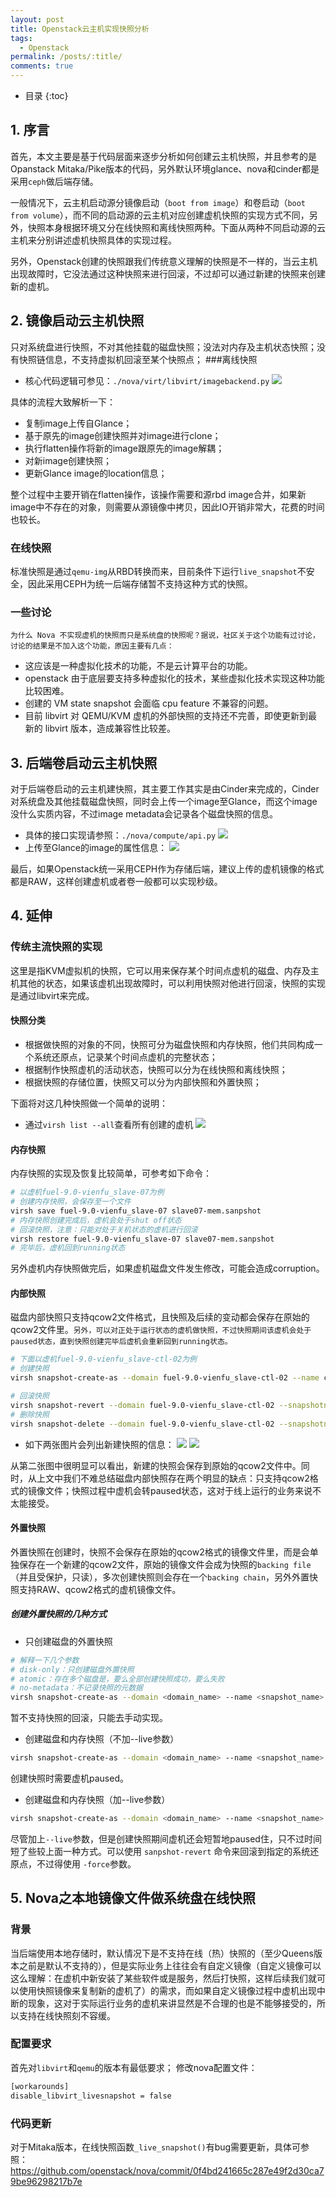 ```yaml
---
layout: post
title: Openstack云主机实现快照分析
tags:
  - Openstack
permalink: /posts/:title/
comments: true
---
```


* 目录
{:toc}

## 1. 序言
首先，本文主要是基于代码层面来逐步分析如何创建云主机快照，并且参考的是Opanstack Mitaka/Pike版本的代码，另外默认环境glance、nova和cinder都是采用`ceph`做后端存储。

一般情况下，云主机启动源分镜像启动（`boot from image`）和卷启动（`boot from volume`），而不同的启动源的云主机对应创建虚机快照的实现方式不同，另外，快照本身根据环境又分在线快照和离线快照两种。下面从两种不同启动源的云主机来分别讲述虚机快照具体的实现过程。

另外，Openstack创建的快照跟我们传统意义理解的快照是不一样的，当云主机出现故障时，它没法通过这种快照来进行回滚，不过却可以通过新建的快照来创建新的虚机。

## 2. 镜像启动云主机快照
只对系统盘进行快照，不对其他挂载的磁盘快照；没法对内存及主机状态快照；没有快照链信息，不支持虚拟机回滚至某个快照点；
###离线快照
* 核心代码逻辑可参见：`./nova/virt/libvirt/imagebackend.py`
![](https://upload-images.jianshu.io/upload_images/12911861-68e0f8f7ad7042fb.png?imageMogr2/auto-orient/strip%7CimageView2/2/w/520)

具体的流程大致解析一下：
* 复制image上传自Glance；
* 基于原先的image创建快照并对image进行clone；
* 执行flatten操作将新的image跟原先的image解耦；
* 对新image创建快照；
* 更新Glance image的location信息；

整个过程中主要开销在flatten操作，该操作需要和源rbd image合并，如果新image中不存在的对象，则需要从源镜像中拷贝，因此IO开销非常大，花费的时间也较长。

### 在线快照
标准快照是通过`qemu-img`从RBD转换而来，目前条件下运行`live_snapshot`不安全，因此采用CEPH为统一后端存储暂不支持这种方式的快照。

### 一些讨论
`为什么 Nova 不实现虚机的快照而只是系统盘的快照呢？据说，社区关于这个功能有过讨论，讨论的结果是不加入这个功能，原因主要有几点：`
* 这应该是一种虚拟化技术的功能，不是云计算平台的功能。
* openstack 由于底层要支持多种虚拟化的技术，某些虚拟化技术实现这种功能比较困难。
* 创建的 VM state snapshot 会面临 cpu feature 不兼容的问题。
* 目前 libvirt 对 QEMU/KVM 虚机的外部快照的支持还不完善，即使更新到最新的 libvirt 版本，造成兼容性比较差。

## 3. 后端卷启动云主机快照
对于后端卷启动的云主机建快照，其主要工作其实是由Cinder来完成的，Cinder对系统盘及其他挂载磁盘快照，同时会上传一个image至Glance，而这个image没什么实质内容，不过image metadata会记录各个磁盘快照的信息。

* 具体的接口实现请参照：`./nova/compute/api.py`
![](https://upload-images.jianshu.io/upload_images/12911861-56e00e69c2f64f22.png?imageMogr2/auto-orient/strip%7CimageView2/2/w/520)
* 上传至Glance的image的属性信息：
![](https://upload-images.jianshu.io/upload_images/12911861-43be798f9dd8e26d.png?imageMogr2/auto-orient/strip%7CimageView2/2/w/520)

最后，如果Openstack统一采用CEPH作为存储后端，建议上传的虚机镜像的格式都是RAW，这样创建虚机或者卷一般都可以实现秒级。

## 4. 延伸

### 传统主流快照的实现
这里是指KVM虚拟机的快照，它可以用来保存某个时间点虚机的磁盘、内存及主机其他的状态，如果该虚机出现故障时，可以利用快照对他进行回滚，快照的实现是通过libvirt来完成。
#### 快照分类
* 根据做快照的对象的不同，快照可分为磁盘快照和内存快照，他们共同构成一个系统还原点，记录某个时间点虚机的完整状态；
* 根据制作快照虚机的活动状态，快照可以分为在线快照和离线快照；
* 根据快照的存储位置，快照又可以分为内部快照和外置快照；

下面将对这几种快照做一个简单的说明：
* 通过`virsh list --all`查看所有创建的虚机
![](https://upload-images.jianshu.io/upload_images/12911861-8777e398ec8c21f4.png?imageMogr2/auto-orient/strip%7CimageView2/2/w/560)

#### 内存快照
内存快照的实现及恢复比较简单，可参考如下命令：
```bash
# 以虚机fuel-9.0-vienfu_slave-07为例
# 创建内存快照，会保存至一个文件
virsh save fuel-9.0-vienfu_slave-07 slave07-mem.sanpshot
# 内存快照创建完成后，虚机会处于shut off状态
# 回滚快照，注意：只能对处于关机状态的虚机进行回滚
virsh restore fuel-9.0-vienfu_slave-07 slave07-mem.sanpshot
# 完毕后，虚机回到running状态
```
另外虚机内存快照做完后，如果虚机磁盘文件发生修改，可能会造成corruption。

#### 内部快照
磁盘内部快照只支持qcow2文件格式，且快照及后续的变动都会保存在原始的qcow2文件里。`另外，可以对正处于运行状态的虚机做快照，不过快照期间该虚机会处于paused状态，直到快照创建完毕后虚机会重新回到running状态。`
```bash
# 下面以虚机fuel-9.0-vienfu_slave-ctl-02为例
# 创建快照
virsh snapshot-create-as --domain fuel-9.0-vienfu_slave-ctl-02 --name ctl02-disk.snapshot

# 回滚快照
virsh snapshot-revert --domain fuel-9.0-vienfu_slave-ctl-02 --snapshotname ctl02-disk.snapshot
# 删除快照
virsh snapshot-delete --domain fuel-9.0-vienfu_slave-ctl-02 --snapshotname ctl02-disk.snapshot
```
* 如下两张图片会列出新建快照的信息：
![](https://upload-images.jianshu.io/upload_images/12911861-3d78723c78dd69b8.png?imageMogr2/auto-orient/strip%7CimageView2/2/w/560)
![](https://upload-images.jianshu.io/upload_images/12911861-4f7f2d8ff653af34.png?imageMogr2/auto-orient/strip%7CimageView2/2/w/560)

从第二张图中很明显可以看出，新建的快照会保存到原始的qcow2文件中。同时，从上文中我们不难总结磁盘内部快照存在两个明显的缺点：只支持qcow2格式的镜像文件；快照过程中虚机会转paused状态，这对于线上运行的业务来说不太能接受。

#### 外置快照
外置快照在创建时，快照不会保存在原始的qcow2格式的镜像文件里，而是会单独保存在一个新建的qcow2文件，原始的镜像文件会成为快照的`backing file`（并且受保护，只读），多次创建快照则会存在一个`backing chain`，另外外置快照支持RAW、qcow2格式的虚机镜像文件。

##### 创建外置快照的几种方式
* 只创建磁盘的外置快照
```bash
# 解释一下几个参数
# disk-only：只创建磁盘外置快照
# atomic：存在多个磁盘是，要么全部创建快照成功，要么失败
# no-metadata：不记录快照的元数据
virsh snapshot-create-as --domain <domain_name> --name <snapshot_name> --disk-only --atomic --no-metadata
```
暂不支持快照的回滚，只能去手动实现。
* 创建磁盘和内存快照（不加--live参数）
```bash
virsh snapshot-create-as --domain <domain_name> --name <snapshot_name> --memspec <file_name>,snapshot=external --diskspec <disk_name>,snapshot=external
```
创建快照时需要虚机paused。
* 创建磁盘和内存快照（加--live参数）
```bash
virsh snapshot-create-as --domain <domain_name> --name <snapshot_name> --memspec <file_name>,snapshot=external --diskspec <disk_name>,snapshot=external --live
```
尽管加上`--live`参数，但是创建快照期间虚机还会短暂地paused住，只不过时间短了些较上面一种方式。可以使用 `sanpshot-revert` 命令来回滚到指定的系统还原点，不过得使用 `-force`参数。

## 5. Nova之本地镜像文件做系统盘在线快照

### 背景
当后端使用本地存储时，默认情况下是不支持在线（热）快照的（至少Queens版本之前是默认不支持的），但是实际业务上往往会有自定义镜像（自定义镜像可以这么理解：在虚机中新安装了某些软件或是服务，然后打快照，这样后续我们就可以使用快照镜像来复制新的虚机了）的需求，而如果自定义镜像过程中虚机出现中断的现象，这对于实际运行业务的虚机来讲显然是不合理的也是不能够接受的，所以支持在线快照刻不容缓。

### 配置要求
首先对`libvirt`和`qemu`的版本有最低要求；
修改nova配置文件：
```bash
[workarounds]
disable_libvirt_livesnapshot = false
```
### 代码更新
对于Mitaka版本，在线快照函数`_live_snapshot()`有bug需要更新，具体可参照：https://github.com/openstack/nova/commit/0f4bd241665c287e49f2d30ca79be96298217b7e
